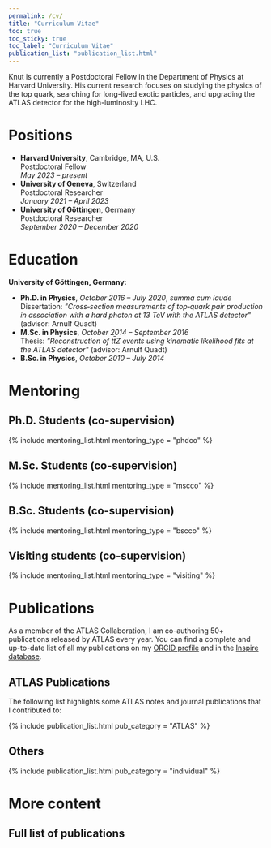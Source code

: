 ```yaml
---
permalink: /cv/
title: "Curriculum Vitae"
toc: true
toc_sticky: true
toc_label: "Curriculum Vitae"
publication_list: "publication_list.html"
---
```


Knut is currently a Postdoctoral Fellow in the Department of Physics at Harvard University. His current research focuses on studying the physics of the top quark, searching for long-lived exotic particles, and upgrading the ATLAS detector for the high-luminosity LHC.


# Positions

- **Harvard University**, Cambridge, MA, U.S.<br>
  Postdoctoral Fellow<br>
  *May 2023 – present*
- **University of Geneva**, Switzerland<br>
  Postdoctoral Researcher<br>
  *January 2021 – April 2023*
- **University of Göttingen**, Germany<br>
  Postdoctoral Researcher<br>
  *September 2020 – December 2020*
<!-- - **University of Göttingen**, Germany<br>
  Doctoral Researcher<br>
  *October 2016 – July 2020* -->


# Education 

**University of Göttingen, Germany:**
- **Ph.D. in Physics**, *October 2016 – July 2020*, *summa cum laude*<br>
  Dissertation: *"Cross‐section measurements of top‐quark pair production in association with a hard photon at 13 TeV with the ATLAS detector"* (advisor: Arnulf Quadt)<br>
- **M.Sc. in Physics**, *October 2014 – September 2016*<br>
  Thesis: *"Reconstruction of t<SPAN STYLE="text-decoration:overline">t</SPAN>Z events using kinematic likelihood fits at the ATLAS detector"* (advisor: Arnulf Quadt)<br>
- **B.Sc. in Physics**, *October 2010 – July 2014*


# Mentoring

## Ph.D. Students (co-supervision)

{% include mentoring_list.html mentoring_type = "phdco" %}

## M.Sc. Students (co-supervision)

{% include mentoring_list.html mentoring_type = "mscco" %}

## B.Sc. Students (co-supervision)

{% include mentoring_list.html mentoring_type = "bscco" %}

## Visiting students (co-supervision)

{% include mentoring_list.html mentoring_type = "visiting" %}



# Publications

As a member of the ATLAS Collaboration, I am co-authoring 50+ publications released by ATLAS every year. You can find a complete and up-to-date list of all my publications on my [ORCID profile](https://orcid.org/0000-0003-2138-6187) and in the [Inspire database](https://inspirehep.net/authors/1508982). 

## ATLAS Publications

The following list highlights some ATLAS notes and journal publications that I contributed to:

{% include publication_list.html pub_category = "ATLAS" %}

## Others

{% include publication_list.html pub_category = "individual" %}

# More content

## Full list of publications



